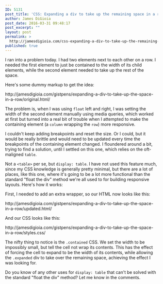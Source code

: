 ```yaml
---
ID: 5131
post_title: 'CSS: Expanding a div to take up the remaining space in a row'
author: James DiGioia
post_date: 2016-03-31 09:48:17
post_excerpt: ""
layout: post
permalink: >
  http://jamesdigioia.com/css-expanding-a-div-to-take-up-the-remaining-space-in-a-row/
published: true
---
```

<p>I ran into a problem today. I had two elements next to each other on a row. I needed the first element to just be contained to the width of its child elements, while the second element needed to take up the rest of the space.</p>
<p>Here's some dummy markup to get the idea:</p>
<p>http://jamesdigioia.com/gistpens/expanding-a-div-to-take-up-the-space-in-a-row/original.html/</p>
<p>The problem is, when I was using <code>float</code> left and right, I was setting the width of the second element manually using media queries, which worked at first but turned into a real bit of trouble when I attempted to make the containing element (a <code>column</code> wrapping the <code>row</code>) more responsive.</p>
<p>I couldn't keep adding breakpoints and reset the size. Or I could, but it would be really brittle and would need to be updated every time the breakpoints of the containing element changed. I floundered around a bit, trying to find a solution, until I settled on this one, which relies on the oft-maligned <code>table</code>.</p>
<p>Not a <code>&lt;table&gt;</code> per se, but <code>display: table</code>. I have not used this feature much, since my CSS knowledge is generally pretty minimal, but there are a lot of places, like this one, where it's going to be a lot more functional than the standard &quot;float the div&quot; method we're all used to for building responsive layouts. Here's how it works:</p>
<p>First, I needed to add an extra wrapper, so our HTML now looks like this:</p>
<p>http://jamesdigioia.com/gistpens/expanding-a-div-to-take-up-the-space-in-a-row/updated.html/</p>
<p>And our CSS looks like this:</p>
<p>http://jamesdigioia.com/gistpens/expanding-a-div-to-take-up-the-space-in-a-row/styles.css/</p>
<p>The nifty thing to notice is the <code>.contained</code> CSS. We set the width to be impossibly small, but tell the cell not wrap its contents. This has the effect of forcing the cell to expand to be the width of its contents, while allowing the <code>.expanded</code> div to take over the remaining space, achieving the effect I was looking for.</p>
<p>Do you know of any other uses for <code>display: table</code> that can't be solved with the standard &quot;float the div&quot; method? Let me know in the comments.</p>